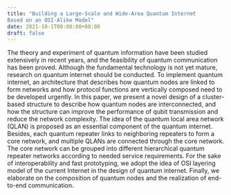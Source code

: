 ```yaml
---
title: "Building a Large-Scale and Wide-Area Quantum Internet
Based on an OSI-Alike Model"
date: 2021-10-1T00:00:00+08:00
draft: false
---
```


The theory and experiment of quantum information have been studied extensively in recent years, and the feasibility of quantum communication has been proved. Although the fundamental technology is not yet mature, research on quantum internet should be conducted. To implement quantum internet, an architecture that describes how quantum nodes are linked to form networks and how protocol functions are vertically composed need to be developed urgently. In this paper, we present a novel design of a cluster-based structure to describe how quantum nodes are interconnected, and how the structure can improve the performance of qubit transmission and reduce the network complexity. The idea of the quantum local area network (QLAN) is proposed as an essential component of the quantum internet. Besides, each quantum repeater links to neighboring repeaters to form a core network, and multiple QLANs are connected through the core network. The core network can be grouped into different hierarchical quantum repeater networks according to needed service requirements. For the sake of interoperability and fast prototyping, we adopt the idea of OSI layering model of the current Internet in the design of quantum internet. Finally, we elaborate on the composition of quantum nodes and the realization of end-to-end communication.